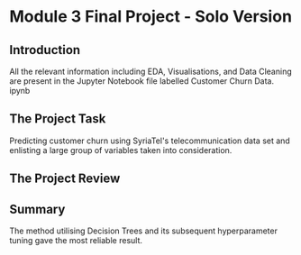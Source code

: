 # Module 3 Final Project - Solo Version

## Introduction

All the relevant information including EDA, Visualisations, and Data Cleaning are present in the Jupyter Notebook file labelled Customer Churn Data. ipynb

## The Project Task

Predicting customer churn using SyriaTel's telecommunication data set and enlisting a large group of variables taken into consideration.

## The Project Review



## Summary

The method utilising Decision Trees and its subsequent hyperparameter tuning gave the most reliable result.